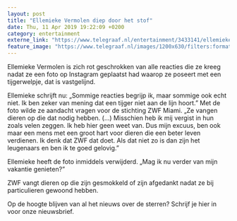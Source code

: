 ```yaml
---
layout: post
title: "Ellemieke Vermolen diep door het stof"
date: Thu, 11 Apr 2019 19:22:09 +0200
category: entertainment
externe_link: "https://www.telegraaf.nl/entertainment/3433141/ellemieke-vermolen-diep-door-het-stof"
feature_image: "https://www.telegraaf.nl/images/1200x630/filters:format(jpeg):quality(80)/cdn-kiosk-api.telegraaf.nl/b74b69bc-5c80-11e9-a72a-0255c322e81b.png"
---
```


<p class="intro">Ellemieke Vermolen is zich rot geschrokken van alle reacties die ze kreeg nadat ze een foto op Instagram geplaatst had waarop ze poseert met een tijgerwelpje, dat is vastgelijnd.</p> <p>Ellemieke schrijft nu: „Sommige reacties begrijp ik, maar sommige ook echt niet. Ik ben zeker van mening dat een tijger niet aan de lijn hoort.” Met de foto wilde ze aandacht vragen voor de stichting ZWF Miami. „Ze vangen dieren op die dat nodig hebben. (...) Misschien heb ik mij vergist in hun zoals velen zeggen. Ik heb hier geen weet van. Dus mijn excuus, ben ook maar een mens met een groot hart voor dieren die een beter leven verdienen. Ik denk dat ZWF dat doet. Als dat niet zo is dan zijn het leugenaars en ben ik te goed gelovig.”</p><p>Ellemieke heeft de foto inmiddels verwijderd. „Mag ik nu verder van mijn vakantie genieten?”</p><p>ZWF vangt dieren op die zijn gesmokkeld of zijn afgedankt nadat ze bij particulieren gewoond hebben.</p><p>Op de hoogte blijven van al het nieuws over de sterren? Schrijf je hier in voor onze nieuwsbrief.</p>
